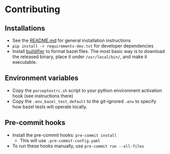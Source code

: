 # Contributing

## Installations

- See the [README.md](README.md) for general installation instructions
- `pip install -r requirements-dev.txt` for developer dependencies
- Install [buildifier](https://github.com/bazelbuild/buildtools/blob/master/buildifier/README.md) to format bazel files. The most basic way is to download the released binary, place it under `/usr/local/bin/`, and make it executable.

## Environment variables

- Copy the `perceptestrc.sh` script to your python environment activation hook (see instructions there)
- Copy the `.env_bazel_test_default` to the git-ignored `.env` to specify how bazel tests will operate locally.

## Pre-commit hooks

- Install the pre-commit hooks: `pre-commit install`
  - This will use `.pre-commit-config.yaml`
- To run these hooks manually, use `pre-commit run --all-files`
